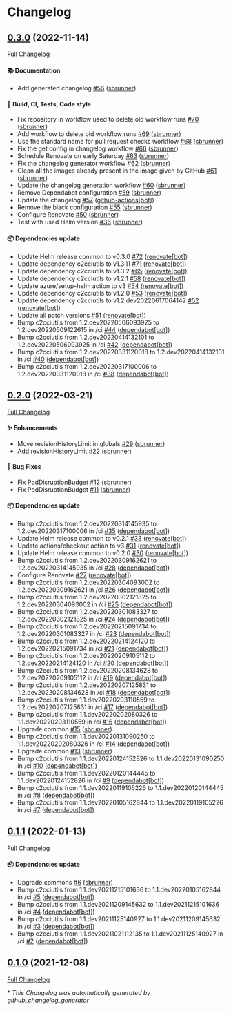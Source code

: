 # Changelog

## [0.3.0](https://github.com/camptocamp/helm-custom-pod/tree/0.3.0) (2022-11-14)

[Full Changelog](https://github.com/camptocamp/helm-custom-pod/compare/0.2.0...0.3.0)

#### :books: Documentation

- Add generated changelog [\#56](https://github.com/camptocamp/helm-custom-pod/pull/56) ([sbrunner](https://github.com/sbrunner))

#### :wrench: Build, CI, Tests, Code style

- Fix repository in workflow used to delete old workflow runs [\#70](https://github.com/camptocamp/helm-custom-pod/pull/70) ([sbrunner](https://github.com/sbrunner))
- Add workflow to delete old workflow runs [\#69](https://github.com/camptocamp/helm-custom-pod/pull/69) ([sbrunner](https://github.com/sbrunner))
- Use the standard name for pull request checks workflow [\#68](https://github.com/camptocamp/helm-custom-pod/pull/68) ([sbrunner](https://github.com/sbrunner))
- Fix the get config in changelog workflow [\#66](https://github.com/camptocamp/helm-custom-pod/pull/66) ([sbrunner](https://github.com/sbrunner))
- Schedule Renovate on early Saturday [\#63](https://github.com/camptocamp/helm-custom-pod/pull/63) ([sbrunner](https://github.com/sbrunner))
- Fix the changelog generator workflow [\#62](https://github.com/camptocamp/helm-custom-pod/pull/62) ([sbrunner](https://github.com/sbrunner))
- Clean all the images already present in the image given by GitHub [\#61](https://github.com/camptocamp/helm-custom-pod/pull/61) ([sbrunner](https://github.com/sbrunner))
- Update the changelog generation workflow [\#60](https://github.com/camptocamp/helm-custom-pod/pull/60) ([sbrunner](https://github.com/sbrunner))
- Remove Dependabot configuration [\#59](https://github.com/camptocamp/helm-custom-pod/pull/59) ([sbrunner](https://github.com/sbrunner))
- Update the changelog [\#57](https://github.com/camptocamp/helm-custom-pod/pull/57) ([github-actions[bot]](https://github.com/apps/github-actions))
- Remove the black configuration [\#55](https://github.com/camptocamp/helm-custom-pod/pull/55) ([sbrunner](https://github.com/sbrunner))
- Configure Renovate [\#50](https://github.com/camptocamp/helm-custom-pod/pull/50) ([sbrunner](https://github.com/sbrunner))
- Test with used Helm version [\#36](https://github.com/camptocamp/helm-custom-pod/pull/36) ([sbrunner](https://github.com/sbrunner))

#### :package: Dependencies update

- Update Helm release common to v0.3.0 [\#72](https://github.com/camptocamp/helm-custom-pod/pull/72) ([renovate[bot]](https://github.com/apps/renovate))
- Update dependency c2cciutils to v1.3.11 [\#71](https://github.com/camptocamp/helm-custom-pod/pull/71) ([renovate[bot]](https://github.com/apps/renovate))
- Update dependency c2cciutils to v1.3.2 [\#65](https://github.com/camptocamp/helm-custom-pod/pull/65) ([renovate[bot]](https://github.com/apps/renovate))
- Update dependency c2cciutils to v1.2.1 [\#58](https://github.com/camptocamp/helm-custom-pod/pull/58) ([renovate[bot]](https://github.com/apps/renovate))
- Update azure/setup-helm action to v3 [\#54](https://github.com/camptocamp/helm-custom-pod/pull/54) ([renovate[bot]](https://github.com/apps/renovate))
- Update dependency c2cciutils to v1.2.0 [\#53](https://github.com/camptocamp/helm-custom-pod/pull/53) ([renovate[bot]](https://github.com/apps/renovate))
- Update dependency c2cciutils to v1.2.dev20220617064142 [\#52](https://github.com/camptocamp/helm-custom-pod/pull/52) ([renovate[bot]](https://github.com/apps/renovate))
- Update all patch versions [\#51](https://github.com/camptocamp/helm-custom-pod/pull/51) ([renovate[bot]](https://github.com/apps/renovate))
- Bump c2cciutils from 1.2.dev20220506093925 to 1.2.dev20220509122615 in /ci [\#44](https://github.com/camptocamp/helm-custom-pod/pull/44) ([dependabot[bot]](https://github.com/apps/dependabot))
- Bump c2cciutils from 1.2.dev20220414132101 to 1.2.dev20220506093925 in /ci [\#42](https://github.com/camptocamp/helm-custom-pod/pull/42) ([dependabot[bot]](https://github.com/apps/dependabot))
- Bump c2cciutils from 1.2.dev20220331120018 to 1.2.dev20220414132101 in /ci [\#40](https://github.com/camptocamp/helm-custom-pod/pull/40) ([dependabot[bot]](https://github.com/apps/dependabot))
- Bump c2cciutils from 1.2.dev20220317100006 to 1.2.dev20220331120018 in /ci [\#38](https://github.com/camptocamp/helm-custom-pod/pull/38) ([dependabot[bot]](https://github.com/apps/dependabot))

## [0.2.0](https://github.com/camptocamp/helm-custom-pod/tree/0.2.0) (2022-03-21)

[Full Changelog](https://github.com/camptocamp/helm-custom-pod/compare/0.1.1...0.2.0)

#### :sparkles: Enhancements

- Move revisionHistoryLimit in globals [\#29](https://github.com/camptocamp/helm-custom-pod/pull/29) ([sbrunner](https://github.com/sbrunner))
- Add revisionHistoryLimit [\#22](https://github.com/camptocamp/helm-custom-pod/pull/22) ([sbrunner](https://github.com/sbrunner))

#### :bug: Bug Fixes

- Fix PodDisruptionBudget [\#12](https://github.com/camptocamp/helm-custom-pod/pull/12) ([sbrunner](https://github.com/sbrunner))
- Fix PodDisruptionBudget [\#11](https://github.com/camptocamp/helm-custom-pod/pull/11) ([sbrunner](https://github.com/sbrunner))

#### :package: Dependencies update

- Bump c2cciutils from 1.2.dev20220314145935 to 1.2.dev20220317100006 in /ci [\#35](https://github.com/camptocamp/helm-custom-pod/pull/35) ([dependabot[bot]](https://github.com/apps/dependabot))
- Update Helm release common to v0.2.1 [\#33](https://github.com/camptocamp/helm-custom-pod/pull/33) ([renovate[bot]](https://github.com/apps/renovate))
- Update actions/checkout action to v3 [\#31](https://github.com/camptocamp/helm-custom-pod/pull/31) ([renovate[bot]](https://github.com/apps/renovate))
- Update Helm release common to v0.2.0 [\#30](https://github.com/camptocamp/helm-custom-pod/pull/30) ([renovate[bot]](https://github.com/apps/renovate))
- Bump c2cciutils from 1.2.dev20220309162621 to 1.2.dev20220314145935 in /ci [\#28](https://github.com/camptocamp/helm-custom-pod/pull/28) ([dependabot[bot]](https://github.com/apps/dependabot))
- Configure Renovate [\#27](https://github.com/camptocamp/helm-custom-pod/pull/27) ([renovate[bot]](https://github.com/apps/renovate))
- Bump c2cciutils from 1.2.dev20220304093002 to 1.2.dev20220309162621 in /ci [\#26](https://github.com/camptocamp/helm-custom-pod/pull/26) ([dependabot[bot]](https://github.com/apps/dependabot))
- Bump c2cciutils from 1.2.dev20220302121825 to 1.2.dev20220304093002 in /ci [\#25](https://github.com/camptocamp/helm-custom-pod/pull/25) ([dependabot[bot]](https://github.com/apps/dependabot))
- Bump c2cciutils from 1.2.dev20220301083327 to 1.2.dev20220302121825 in /ci [\#24](https://github.com/camptocamp/helm-custom-pod/pull/24) ([dependabot[bot]](https://github.com/apps/dependabot))
- Bump c2cciutils from 1.2.dev20220215091734 to 1.2.dev20220301083327 in /ci [\#23](https://github.com/camptocamp/helm-custom-pod/pull/23) ([dependabot[bot]](https://github.com/apps/dependabot))
- Bump c2cciutils from 1.2.dev20220214124120 to 1.2.dev20220215091734 in /ci [\#21](https://github.com/camptocamp/helm-custom-pod/pull/21) ([dependabot[bot]](https://github.com/apps/dependabot))
- Bump c2cciutils from 1.2.dev20220209105112 to 1.2.dev20220214124120 in /ci [\#20](https://github.com/camptocamp/helm-custom-pod/pull/20) ([dependabot[bot]](https://github.com/apps/dependabot))
- Bump c2cciutils from 1.2.dev20220208134628 to 1.2.dev20220209105112 in /ci [\#19](https://github.com/camptocamp/helm-custom-pod/pull/19) ([dependabot[bot]](https://github.com/apps/dependabot))
- Bump c2cciutils from 1.2.dev20220207125831 to 1.2.dev20220208134628 in /ci [\#18](https://github.com/camptocamp/helm-custom-pod/pull/18) ([dependabot[bot]](https://github.com/apps/dependabot))
- Bump c2cciutils from 1.1.dev20220203110559 to 1.2.dev20220207125831 in /ci [\#17](https://github.com/camptocamp/helm-custom-pod/pull/17) ([dependabot[bot]](https://github.com/apps/dependabot))
- Bump c2cciutils from 1.1.dev20220202080326 to 1.1.dev20220203110559 in /ci [\#16](https://github.com/camptocamp/helm-custom-pod/pull/16) ([dependabot[bot]](https://github.com/apps/dependabot))
- Upgrade common [\#15](https://github.com/camptocamp/helm-custom-pod/pull/15) ([sbrunner](https://github.com/sbrunner))
- Bump c2cciutils from 1.1.dev20220131090250 to 1.1.dev20220202080326 in /ci [\#14](https://github.com/camptocamp/helm-custom-pod/pull/14) ([dependabot[bot]](https://github.com/apps/dependabot))
- Upgrade common [\#13](https://github.com/camptocamp/helm-custom-pod/pull/13) ([sbrunner](https://github.com/sbrunner))
- Bump c2cciutils from 1.1.dev20220124152826 to 1.1.dev20220131090250 in /ci [\#10](https://github.com/camptocamp/helm-custom-pod/pull/10) ([dependabot[bot]](https://github.com/apps/dependabot))
- Bump c2cciutils from 1.1.dev20220120144445 to 1.1.dev20220124152826 in /ci [\#9](https://github.com/camptocamp/helm-custom-pod/pull/9) ([dependabot[bot]](https://github.com/apps/dependabot))
- Bump c2cciutils from 1.1.dev20220119105226 to 1.1.dev20220120144445 in /ci [\#8](https://github.com/camptocamp/helm-custom-pod/pull/8) ([dependabot[bot]](https://github.com/apps/dependabot))
- Bump c2cciutils from 1.1.dev20220105162844 to 1.1.dev20220119105226 in /ci [\#7](https://github.com/camptocamp/helm-custom-pod/pull/7) ([dependabot[bot]](https://github.com/apps/dependabot))

## [0.1.1](https://github.com/camptocamp/helm-custom-pod/tree/0.1.1) (2022-01-13)

[Full Changelog](https://github.com/camptocamp/helm-custom-pod/compare/0.1.0...0.1.1)

#### :package: Dependencies update

- Upgrade commons [\#6](https://github.com/camptocamp/helm-custom-pod/pull/6) ([sbrunner](https://github.com/sbrunner))
- Bump c2cciutils from 1.1.dev20211215101636 to 1.1.dev20220105162844 in /ci [\#5](https://github.com/camptocamp/helm-custom-pod/pull/5) ([dependabot[bot]](https://github.com/apps/dependabot))
- Bump c2cciutils from 1.1.dev20211209145632 to 1.1.dev20211215101636 in /ci [\#4](https://github.com/camptocamp/helm-custom-pod/pull/4) ([dependabot[bot]](https://github.com/apps/dependabot))
- Bump c2cciutils from 1.1.dev20211125140927 to 1.1.dev20211209145632 in /ci [\#3](https://github.com/camptocamp/helm-custom-pod/pull/3) ([dependabot[bot]](https://github.com/apps/dependabot))
- Bump c2cciutils from 1.1.dev20211021112135 to 1.1.dev20211125140927 in /ci [\#2](https://github.com/camptocamp/helm-custom-pod/pull/2) ([dependabot[bot]](https://github.com/apps/dependabot))

## [0.1.0](https://github.com/camptocamp/helm-custom-pod/tree/0.1.0) (2021-12-08)

[Full Changelog](https://github.com/camptocamp/helm-custom-pod/compare/19c20bd7bb6df7912ded54daf3a6d90c78763ec7...0.1.0)

\* _This Changelog was automatically generated by [github_changelog_generator](https://github.com/github-changelog-generator/github-changelog-generator)_
